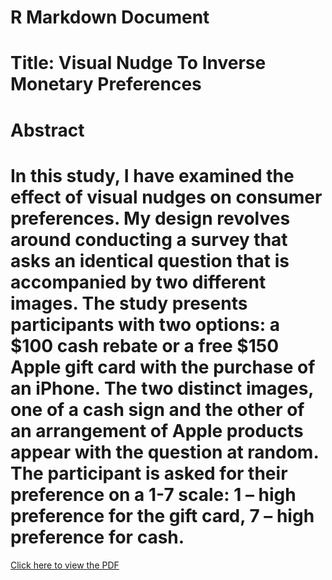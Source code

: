 # R Markdown Document

# Title: Visual Nudge To Inverse Monetary Preferences

# Abstract

# In this study, I have examined the effect of visual nudges on consumer preferences. My design revolves around conducting a survey that asks an identical question that is accompanied by two different images. The study presents participants with two options: a $100 cash rebate or a free $150 Apple gift card with the purchase of an iPhone. The two distinct images, one of a cash sign and the other of an arrangement of Apple products appear with the question at random. The participant is asked for their preference on a 1-7 scale: 1 – high preference for the gift card, 7 – high preference for cash.

[Click here to view the
PDF](https://drive.google.com/file/d/1hgK3qJ3wCPVuxMVCEg8YbShOK_S_f1Il/view?usp=share_link)
